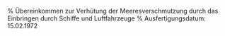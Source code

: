 % Übereinkommen zur Verhütung der Meeresverschmutzung durch das Einbringen durch Schiffe und Luftfahrzeuge
% Ausfertigungsdatum: 15.02.1972
 